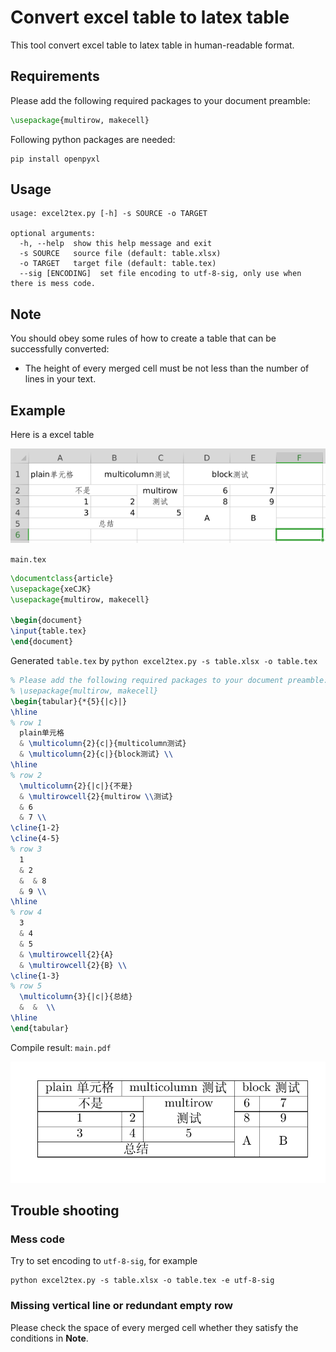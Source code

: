 # Convert excel table to latex table

This tool convert excel table to latex table in human-readable format.

## Requirements

Please add the following required packages to your document preamble:

```tex
\usepackage{multirow, makecell}
```

Following python packages are needed:

```shell
pip install openpyxl
```

## Usage

```text
usage: excel2tex.py [-h] -s SOURCE -o TARGET

optional arguments:
  -h, --help  show this help message and exit
  -s SOURCE   source file (default: table.xlsx)
  -o TARGET   target file (default: table.tex)
  --sig [ENCODING]  set file encoding to utf-8-sig, only use when there is mess code.
```

## Note

You should obey some rules of how to create a table that can be successfully converted:

- The height of every merged cell must be not less than the number of lines in your text.

## Example

Here is a excel table

![Excel table](img/excel_table.png)

`main.tex`

```tex
\documentclass{article}
\usepackage{xeCJK}
\usepackage{multirow, makecell}

\begin{document}
\input{table.tex}
\end{document}
```

Generated `table.tex` by `python excel2tex.py -s table.xlsx -o table.tex`

```tex
% Please add the following required packages to your document preamble:
% \usepackage{multirow, makecell}
\begin{tabular}{*{5}{|c}|}
\hline
% row 1
  plain单元格
  & \multicolumn{2}{c|}{multicolumn测试}
  & \multicolumn{2}{c|}{block测试} \\
\hline
% row 2
  \multicolumn{2}{|c|}{不是}
  & \multirowcell{2}{multirow \\测试}
  & 6
  & 7 \\
\cline{1-2}
\cline{4-5}
% row 3
  1
  & 2
  &  & 8
  & 9 \\
\hline
% row 4
  3
  & 4
  & 5
  & \multirowcell{2}{A}
  & \multirowcell{2}{B} \\
\cline{1-3}
% row 5
  \multicolumn{3}{|c|}{总结}
  &  &  \\
\hline
\end{tabular}
```

Compile result: `main.pdf`

![LaTeX table](img/latex_table.png)

## Trouble shooting

### Mess code

Try to set encoding to `utf-8-sig`, for example

```shell
python excel2tex.py -s table.xlsx -o table.tex -e utf-8-sig
```

### Missing vertical line or redundant empty row

Please check the space of every merged cell whether they satisfy the conditions in **Note**.
